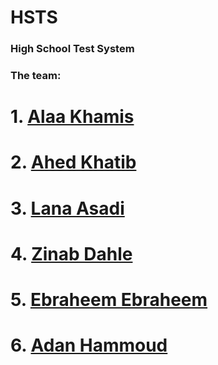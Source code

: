 # HSTS
### High School Test System

### The team:
# 1. [Alaa Khamis](https://github.com/alaa-khamis/)
# 2. [Ahed Khatib](https://github.com/ahedkhatib)
# 3. [Lana Asadi](https://github.com/LanaAsadi)
# 4. [Zinab Dahle](https://github.com/Zinab20)
# 5. [Ebraheem Ebraheem](https://github.com/ebraheemeb)
# 6. [Adan Hammoud](https://github.com/adan2501)
